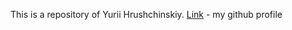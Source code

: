 This is a repository of Yurii Hrushchinskiy.
[Link](https://github.com/Ezrial379) - my github profile
